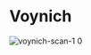 # Voynich
![voynich-scan-1 0](https://github.com/user-attachments/assets/ea809c35-201e-40e3-b209-f04166fa165d)
